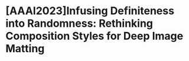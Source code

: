 
# [AAAI2023]Infusing Definiteness into Randomness: Rethinking Composition Styles for Deep Image Matting
